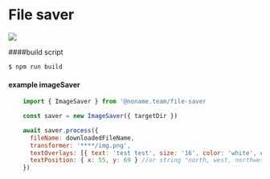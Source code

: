 # File saver

![](https://img.favpng.com/11/25/6/computer-icons-button-scalable-vector-graphics-png-favpng-LFZpgkZ2CMThpNEv1p6WLe2D4.jpg)


####build script

`$ npm run build`


#### example imageSaver
```javascript
	import { ImageSaver } from '@noname.team/file-saver

	const saver = new ImageSaver({ targetDir })

	await saver.process({
      fileName: downloadedFileName,
      transformer: '****/img.png',
      textOverlays: [{ text: 'test test', size: '16', color: 'white', customFont: '****/font.fnt' }],
      textPosition: { x: 55, y: 69 } //or string "north, west, northwest"
    })
```
